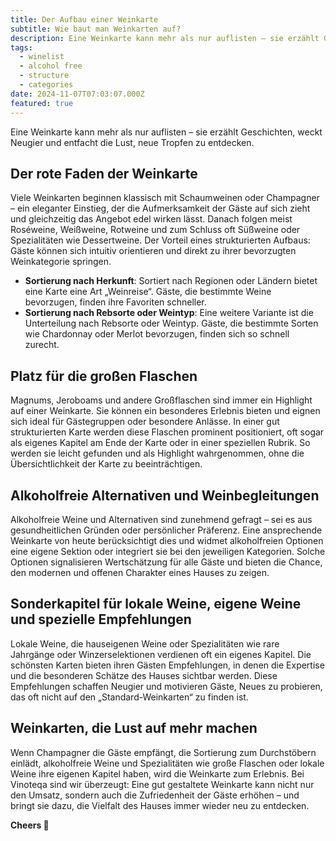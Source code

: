 ```yaml
---
title: Der Aufbau einer Weinkarte
subtitle: Wie baut man Weinkarten auf?
description: Eine Weinkarte kann mehr als nur auflisten – sie erzählt Geschichten, weckt Neugier und entfacht die Lust, neue Tropfen zu entdecken.
tags:
  - winelist
  - alcohol free
  - structure
  - categories
date: 2024-11-07T07:03:07.000Z
featured: true
---
```


Eine Weinkarte kann mehr als nur auflisten – sie erzählt Geschichten, weckt Neugier und entfacht die Lust, neue Tropfen zu entdecken.

## **Der rote Faden der Weinkarte**

Viele Weinkarten beginnen klassisch mit Schaumweinen oder Champagner – ein eleganter Einstieg, der die Aufmerksamkeit der Gäste auf sich zieht und gleichzeitig das Angebot edel wirken lässt. Danach folgen meist Roséweine, Weißweine, Rotweine und zum Schluss oft Süßweine oder Spezialitäten wie Dessertweine. Der Vorteil eines strukturierten Aufbaus: Gäste können sich intuitiv orientieren und direkt zu ihrer bevorzugten Weinkategorie springen.

- **Sortierung nach Herkunft**: Sortiert nach Regionen oder Ländern bietet eine Karte eine Art „Weinreise“. Gäste, die bestimmte Weine bevorzugen, finden ihre Favoriten schneller.
- **Sortierung nach Rebsorte oder Weintyp**: Eine weitere Variante ist die Unterteilung nach Rebsorte oder Weintyp. Gäste, die bestimmte Sorten wie Chardonnay oder Merlot bevorzugen, finden sich so schnell zurecht.

## **Platz für die großen Flaschen**

Magnums, Jeroboams und andere Großflaschen sind immer ein Highlight auf einer Weinkarte. Sie können ein besonderes Erlebnis bieten und eignen sich ideal für Gästegruppen oder besondere Anlässe. In einer gut strukturierten Karte werden diese Flaschen prominent positioniert, oft sogar als eigenes Kapitel am Ende der Karte oder in einer speziellen Rubrik. So werden sie leicht gefunden und als Highlight wahrgenommen, ohne die Übersichtlichkeit der Karte zu beeinträchtigen.

## **Alkoholfreie Alternativen und Weinbegleitungen**

Alkoholfreie Weine und Alternativen sind zunehmend gefragt – sei es aus gesundheitlichen Gründen oder persönlicher Präferenz. Eine ansprechende Weinkarte von heute berücksichtigt dies und widmet alkoholfreien Optionen eine eigene Sektion oder integriert sie bei den jeweiligen Kategorien. Solche Optionen signalisieren Wertschätzung für alle Gäste und bieten die Chance, den modernen und offenen Charakter eines Hauses zu zeigen.

## **Sonderkapitel für lokale Weine, eigene Weine und spezielle Empfehlungen**

Lokale Weine, die hauseigenen Weine oder Spezialitäten wie rare Jahrgänge oder Winzerselektionen verdienen oft ein eigenes Kapitel. Die schönsten Karten bieten ihren Gästen Empfehlungen, in denen die Expertise und die besonderen Schätze des Hauses sichtbar werden. Diese Empfehlungen schaffen Neugier und motivieren Gäste, Neues zu probieren, das oft nicht auf den „Standard-Weinkarten“ zu finden ist.

## **Weinkarten, die Lust auf mehr machen**

Wenn Champagner die Gäste empfängt, die Sortierung zum Durchstöbern einlädt, alkoholfreie Weine und Spezialitäten wie große Flaschen oder lokale Weine ihre eigenen Kapitel haben, wird die Weinkarte zum Erlebnis. Bei Vinoteqa sind wir überzeugt: Eine gut gestaltete Weinkarte kann nicht nur den Umsatz, sondern auch die Zufriedenheit der Gäste erhöhen – und bringt sie dazu, die Vielfalt des Hauses immer wieder neu zu entdecken.

**Cheers 🍷**
